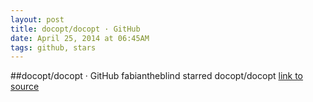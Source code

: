 ```yaml
---
layout: post
title: docopt/docopt · GitHub
date: April 25, 2014 at 06:45AM
tags: github, stars
---
```

##docopt/docopt · GitHub
fabiantheblind starred docopt/docopt
[link to source](http://ift.tt/1mp2wrV) 
